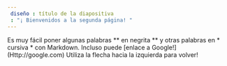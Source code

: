 ```yaml
---
 diseño : título de la diapositiva
 : "¡ Bienvenidos a la segunda página! "
---
```

Es muy fácil poner algunas palabras ** en negrita ** y otras palabras en * cursiva * con Markdown. Incluso puede [enlace a Google!] (Http://google.com)
Utiliza la flecha hacia la izquierda para volver!
